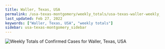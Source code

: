 ```yaml
---
title: Waller, Texas, USA
permalink: /usa-texas-montgomery/weekly_totals/usa-texas-waller-weekly_totals.html
last_updated: Feb 27, 2022
keywords: ["Waller, Texas, USA", "weekly totals"]
sidebar: usa-texas-montgomery_sidebar
---
```


![Weekly Totals of Confirmed Cases for Waller, Texas, USA](/covid_tracker/images/graphs/usa-texas-waller-weekly_totals_graph.png)

